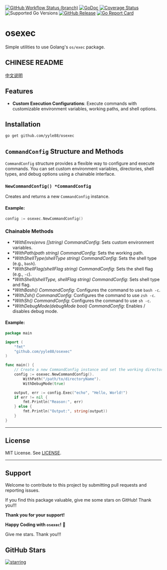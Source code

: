 [![GitHub Workflow Status (branch)](https://img.shields.io/github/actions/workflow/status/yyle88/osexec/release.yml?branch=main&label=BUILD)](https://github.com/yyle88/osexec/actions/workflows/release.yml?query=branch%3Amain)
[![GoDoc](https://pkg.go.dev/badge/github.com/yyle88/osexec)](https://pkg.go.dev/github.com/yyle88/osexec)
[![Coverage Status](https://img.shields.io/coveralls/github/yyle88/osexec/master.svg)](https://coveralls.io/github/yyle88/osexec?branch=main)
![Supported Go Versions](https://img.shields.io/badge/Go-1.22%2C%201.23-lightgrey.svg)
[![GitHub Release](https://img.shields.io/github/release/yyle88/osexec.svg)](https://github.com/yyle88/osexec/releases)
[![Go Report Card](https://goreportcard.com/badge/github.com/yyle88/osexec)](https://goreportcard.com/report/github.com/yyle88/osexec)

# osexec

Simple utilities to use Golang's `os/exec` package.

## CHINESE README

[中文说明](README.zh.md)

## Features

- **Custom Execution Configurations**: Execute commands with customizable environment variables, working paths, and shell options.

## Installation

```bash  
go get github.com/yyle88/osexec  
```  

## `CommandConfig` Structure and Methods

`CommandConfig` structure provides a flexible way to configure and execute commands. You can set custom environment variables, directories, shell types, and debug options using a chainable interface.

### `NewCommandConfig() *CommandConfig`

Creates and returns a new `CommandConfig` instance.

#### Example:

```go  
config := osexec.NewCommandConfig()
```  

### Chainable Methods

- **WithEnvs(envs []string) *CommandConfig**: Sets custom environment variables.
- **WithPath(path string) *CommandConfig**: Sets the working path.
- **WithShellType(shellType string) *CommandConfig**: Sets the shell type (e.g., `bash`).
- **WithShellFlag(shellFlag string) *CommandConfig**: Sets the shell flag (e.g., `-c`).
- **WithShell(shellType, shellFlag string) *CommandConfig**: Sets shell type and flag.
- **WithBash() *CommandConfig**: Configures the command to use `bash -c`.
- **WithZsh() *CommandConfig**: Configures the command to use `zsh -c`.
- **WithSh() *CommandConfig**: Configures the command to use `sh -c`.
- **WithDebugMode(debugMode bool) *CommandConfig**: Enables / disables debug mode.

#### Example:

```go
package main

import (
	"fmt"
	"github.com/yyle88/osexec"
)

func main() {
	// Create a new CommandConfig instance and set the working directory and debug mode
	config := osexec.NewCommandConfig().
		WithPath("/path/to/directoryName").
		WithDebugMode(true)

	output, err := config.Exec("echo", "Hello, World!")
	if err != nil {
		fmt.Println("Reason:", err)
	} else {
		fmt.Println("Output:", string(output))
	}
}
```

---

## License

MIT License. See [LICENSE](LICENSE).

---

## Support

Welcome to contribute to this project by submitting pull requests and reporting issues.

If you find this package valuable, give me some stars on GitHub! Thank you!!!

**Thank you for your support!**

**Happy Coding with `osexec`!** 🎉

Give me stars. Thank you!!!

## GitHub Stars

[![starring](https://starchart.cc/yyle88/osexec.svg?variant=adaptive)](https://starchart.cc/yyle88/osexec)
